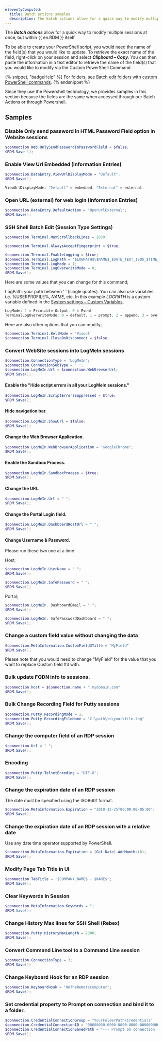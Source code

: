 ```yaml
---
eleventyComputed:
  title: Batch actions samples
  description: The Batch actions allow for a quick way to modify multiple sessions at once, but within {{ en.RDM }} itself.  
---
```

The ***Batch actions*** allow for a quick way to modify multiple sessions at once, but within {{ en.RDM }} itself.  

To be able to create your PowerShell script, you would need the name of the field(s) that you would like to update. To retrieve the exact name of the field, right-click on your session and select ***Clipboard – Copy***. You can then paste the information in a text editor to retrieve the name of the field(s) that you would like to modify via the Custom PowerShell Command.

{% snippet, "badgeHelp" %}
For folders, see [Batch edit folders with custom PowerShell commands](/powershell/rdm-powershell/batch-edit-folders-custom-powershell-commands).
{% endsnippet %}

Since they use the Powershell technology, we provides samples in this section because the fields are the same when accessed through our Batch Actions or through Powershell.

## Samples

### Disable Only send password in HTML Password Field option in Website sessions
```powershell
$connection.Web.OnlySendPasswordInPasswordField = $false;
$RDM.Save ();
```

### Enable View Url Embedded (Information Entries)
```powershell
$connection.DataEntry.ViewUrlDisplayMode = "Default";
$RDM.Save();
```
```powershell
ViewUrlDisplayMode: "Default" = embedded, "External" = external.
```

### Open URL (external) for web login (Information Entries)
```powershell
$connection.DataEntry.DefaultAction = "OpenUrlExternal";
$RDM.Save();
```

### SSH Shell Batch Edit (Session Type Settings)
```powershell
$connection.Terminal.MaxScrollbackLines = 2000;

$connection.Terminal.AlwaysAcceptFingerprint = $true;

$connection.Terminal.EnableLogging = $true;
$connection.Terminal.LogPath = '$LOGPATH$\$NAME$_$DATE_TEXT_ISO$_$TIME_TEXT_ISO$.log';
$connection.Terminal.LogMode = 1;
$connection.Terminal.LogOverwriteMode = 0;
$RDM.Save();
```

Here are some values that you can change for this command;  

LogPath: your path between ' ' (single quotes). You can also use variables. i.e. %USERPROFILE%, $NAME$, etc. In this example $LOGPATH$ is a custom variable defined in the [System settings – Custom Variables](/rdm/commands/administration/settings/system-settings/application-specific/application/).

```powershell
LogMode: 1 = Printable Output, 0 = Event
TerminalLogOverwriteMode: 0 = default, 1 = prompt, 2 = append, 3 = overwrite
```

Here are also other options that you can modify;

```powershell
$connection.Terminal.BellMode = 'Visual'
$connection.Terminal.CloseOnDisconnect = $false
```

### Convert WebSite sessions into LogMeIn sessions
```powershell
$connection.ConnectionType = 'LogMeIn';
$connection.ConnectionSubType = ' ';
$connection.LogMeIn.Url = $connection.WebBrowserUrl;
$RDM.Save();
```

#### Enable the "Hide script errors in all your LogMeIn sessions."
```powershell
$connection.LogMeIn.ScriptErrorsSuppressed = $true;
$RDM.Save();
```

#### Hide navigation bar.
```powershell
$connection.LogMeIn.ShowUrl = $false;
$RDM.Save();
```

#### Change the Web Browser Application.
```powershell
$connection.LogMeIn.WebBrowserApplication = "GoogleChrome";
$RDM.Save();
```

#### Enable the Sandbox Process.
```powershell
$connection.LogMeIn.SandboxProcess = $true;
$RDM.Save();
```

#### Change the URL.
```powershell
$connection.LogMeIn.Url = " ";
$RDM.Save();
```

#### Change the Portal Login field.
```powershell
$connection.LogMeIn.DashboardHostUrl = " ";
$RDM.Save();
```

#### Change Username & Password.
Please run these two one at a time

Host;

```powershell
$connection.LogMeIn.UserName = " ";
$RDM.Save();
```
```powershell
$connection.LogMeIn.SafePassword = " ";
$RDM.Save();
```

Portal;

```powershell
$connection.LogMeIn. DashboardEmail = " ";
$RDM.Save();
```
```powershell
$connection.LogMeIn. SafePasswordDashboard = " ";
$RDM.Save();
```

### Change a custom field value without changing the data
```powershell
$connection.MetaInformation.CustomField3Title = "MyField"
$RDM.Save();
```
Please note that you would need to change "MyField" for the value that you want to replace Custom field #3 with.

### Bulk update FQDN info to sessions.
```powershell
$connection.host = $Connection.name + ".mydomain.com"
$RDM.Save();
```

### Bulk Change Recording Field for Putty sessions
```powershell
$connection.Putty.RecordingMode = 1;
$connection.Putty.RecordingFileName = "C:\path\to\your\file.log"
$RDM.Save();
```

### Change the computer field of an RDP session
```powershell
$connection.Url = " ";
$RDM.Save();
```

### Encoding
```powershell
$connection.Putty.TelnetEncoding = "UTF-8";
$RDM.Save();
```

### Change the expiration date of an RDP session
The date must be specified using the ISO8601 format.  

```powershell
$connection.MetaInformation.Expiration = "2018-12-25T00:00:00-05:00";
$RDM.Save();
```

### Change the expiration date of an RDP session with a relative date
Use any date time operator supported by PowerShell.  

```powershell
$connection.MetaInformation.Expiration = (Get-Date).AddMonths(6);
$RDM.Save();
```

### Modify Page Tab Title in UI
```powershell
$connection.TabTitle = '$COMPANY_NAME$ - $NAME$';
$RDM.Save();
```

### Clear Keywords in Session
```powershell
$connection.MetaInformation.Keywords = ";
$RDM.Save();
```

### Change History Max lines for SSH Shell (Rebex)
```powershell
$connection.Putty.HistoryMaxLength = 2000;
$RDM.Save();
```

### Convert Command Line tool to a Command Line session
```powershell
$connection.ConnectionType = 3;
$RDM.Save();
```

### Change Keyboard Hook for an RDP session
```powershell
$connection.KeyboardHook = "OnTheRemoteComputer";
$RDM.Save();
```

### Set credential property to Prompt on connection and bind it to a folder.
```powershell
$connection.CredentialConnectionGroup = "YourFolderPath\Credentials"
$connection.CredentialConnectionID = "00000000-0000-0000-0000-000000000000"
$connection.CredentialConnectionSavedPath = "--- Prompt on connection ---"
$RDM.Save();
```